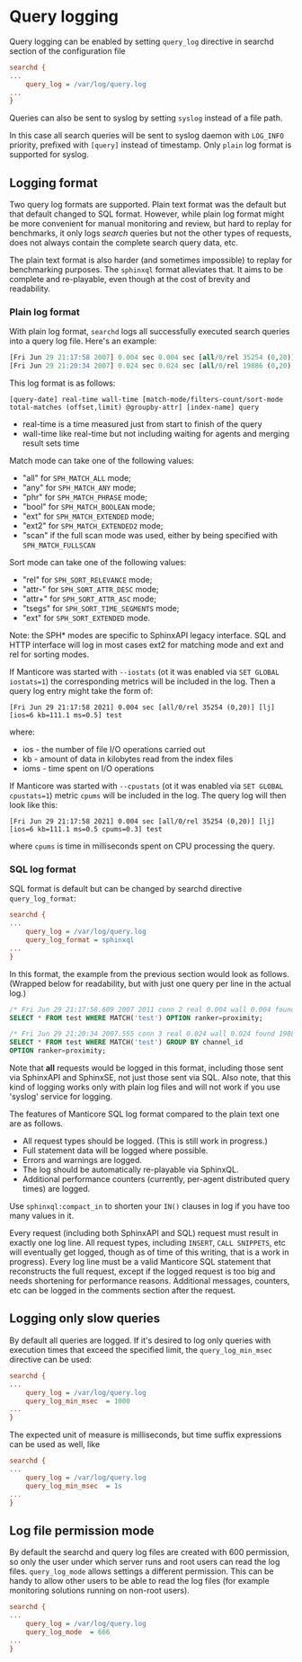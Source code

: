# Query logging


Query logging can be enabled by setting `query_log` directive in searchd section of the configuration file

```ini
searchd {
...
    query_log = /var/log/query.log
...
}
```
Queries can also be sent to syslog by setting `syslog` instead of a file path.

In this case all search queries will be sent to syslog daemon with `LOG_INFO` priority, prefixed with `[query]` instead of timestamp. Only `plain` log format is supported for syslog.


## Logging format

Two query log formats are supported. Plain text format was the default but that default changed to SQL format. However, while plain log format might be more convenient for manual monitoring and review, but hard to replay for benchmarks, it only logs *search* queries but not the other types of requests, does not always contain the complete search query data, etc.

The plain text format is also harder (and sometimes impossible) to replay for benchmarking purposes. The `sphinxql` format alleviates that. It aims to be complete and re-playable, even though at the cost of brevity and readability.

### Plain log format


With plain log format, `searchd` logs all successfully executed search queries into a query log file. Here's an example:

```sql
[Fri Jun 29 21:17:58 2007] 0.004 sec 0.004 sec [all/0/rel 35254 (0,20)] [lj] test
[Fri Jun 29 21:20:34 2007] 0.024 sec 0.024 sec [all/0/rel 19886 (0,20) @channel_id] [lj] test
```

This log format is as follows:

```
[query-date] real-time wall-time [match-mode/filters-count/sort-mode total-matches (offset,limit) @groupby-attr] [index-name] query
```

* real-time is a time measured just from start to finish of the query
* wall-time like real-time but not including waiting for agents and merging result sets time

Match mode can take one of the following values:

*   "all" for `SPH_MATCH_ALL` mode;
*   "any" for `SPH_MATCH_ANY` mode;
*   "phr" for `SPH_MATCH_PHRASE` mode;
*   "bool" for `SPH_MATCH_BOOLEAN` mode;
*   "ext" for `SPH_MATCH_EXTENDED` mode;
*   "ext2" for `SPH_MATCH_EXTENDED2` mode;
*   "scan" if the full scan mode was used, either by being specified with `SPH_MATCH_FULLSCAN`

Sort mode can take one of the following values:

*   "rel" for `SPH_SORT_RELEVANCE` mode;
*   "attr-" for `SPH_SORT_ATTR_DESC` mode;
*   "attr+" for `SPH_SORT_ATTR_ASC` mode;
*   "tsegs" for `SPH_SORT_TIME_SEGMENTS` mode;
*   "ext" for `SPH_SORT_EXTENDED` mode.

Note: the SPH* modes are specific to  SphinxAPI legacy interface. SQL and HTTP interface will log in most cases ext2 for matching mode and ext and rel for sorting modes.

If Manticore was started with `--iostats` (ot it was enabled via `SET GLOBAL iostats=1`) the corresponding metrics will be included in the log. Then a query log entry might take the form of:

```
[Fri Jun 29 21:17:58 2021] 0.004 sec [all/0/rel 35254 (0,20)] [lj] [ios=6 kb=111.1 ms=0.5] test
```

where:
* ios - the number of file I/O operations carried out
* kb - amount of data in kilobytes read from the index files
* ioms - time spent on I/O operations


If Manticore was started with `--cpustats` (ot it was enabled via `SET GLOBAL cpustats=1`) metric `cpums` will be included in the log. The query log will then look like this:

```
[Fri Jun 29 21:17:58 2021] 0.004 sec [all/0/rel 35254 (0,20)] [lj] [ios=6 kb=111.1 ms=0.5 cpums=0.3] test
```

where `cpums` is time in milliseconds spent on CPU processing the query.

### SQL log format

SQL format is default but can be changed by searchd directive `query_log_format`:

```ini
searchd {
...
    query_log = /var/log/query.log
    query_log_format = sphinxql
...
}
```
In this format, the example from the previous section would look as follows. (Wrapped below for readability, but with just one query per line in the actual log.)

```sql
/* Fri Jun 29 21:17:58.609 2007 2011 conn 2 real 0.004 wall 0.004 found 35254 */
SELECT * FROM test WHERE MATCH('test') OPTION ranker=proximity;

/* Fri Jun 29 21:20:34 2007.555 conn 3 real 0.024 wall 0.024 found 19886 */
SELECT * FROM test WHERE MATCH('test') GROUP BY channel_id
OPTION ranker=proximity;
```

Note that **all** requests would be logged in this format, including those sent via SphinxAPI and SphinxSE, not just those sent via SQL. Also note, that this kind of logging works only with plain log files and will not work if you use 'syslog' service for logging.

The features of Manticore SQL log format compared to the plain text one are as follows.

* All request types should be logged. (This is still work in progress.)
* Full statement data will be logged where possible.
* Errors and warnings are logged.
* The log should be automatically re-playable via SphinxQL.
* Additional performance counters (currently, per-agent distributed query times) are logged.

Use `sphinxql:compact_in` to shorten your `IN()` clauses in log if you have too many values in it.

Every request (including both SphinxAPI and SQL) request must result in exactly one log line. All request types, including `INSERT`, `CALL SNIPPETS`, etc will eventually get logged, though as of time of this writing, that is a work in progress). Every log line must be a valid Manticore SQL statement that reconstructs the full request, except if the logged request is too big and needs shortening for performance reasons. Additional messages, counters, etc can be logged in the comments section after the request.

## Logging only slow queries

By default all queries are logged. If it's desired to log only queries with execution times that exceed the specified
limit, the `query_log_min_msec` directive can be used:

 ```ini
 searchd {
 ...
     query_log = /var/log/query.log
     query_log_min_msec  = 1000
 ...
 }
 ```
The expected unit of measure is milliseconds, but time suffix expressions can be used as well, like

 ```ini
 searchd {
 ...
     query_log = /var/log/query.log
     query_log_min_msec  = 1s
 ...
 }
 ```

## Log file permission mode

By default the searchd and query log files are created with 600 permission, so only the user under which server runs and root users can read the log files. `query_log_mode` allows settings a different permission. This can be handy to allow other users to be able to read the log files (for example monitoring solutions running on non-root users).


```ini
searchd {
...
    query_log = /var/log/query.log
    query_log_mode  = 666
...
}
```
